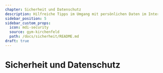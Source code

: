 ```yaml
---
chapter: Sicherheit und Datenschutz
description: Hilfreiche Tipps im Umgang mit persönlichen Daten im Internet
sidebar_position: 5
sidebar_custom_props:
  icon: mdi-security
  source: gym-kirchenfeld
  path: /docs/sicherheit/README.md
draft: true
---
```


# Sicherheit und Datenschutz



<FeatureCategories />

